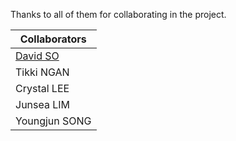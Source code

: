 Thanks to all of them for collaborating in the project.

| Collaborators |
| - |
| [David SO](https://github.com/davios715) |
| Tikki NGAN |
| Crystal LEE |
| Junsea LIM |
| Youngjun SONG |
